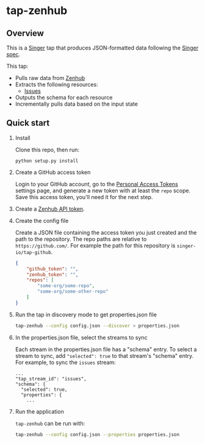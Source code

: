 # tap-zenhub

## Overview

This is a [Singer](https://singer.io) tap that produces JSON-formatted data
following the [Singer
spec](https://github.com/singer-io/getting-started/blob/master/SPEC.md).

This tap:

- Pulls raw data from [Zenhub](http://zenhub.com)
- Extracts the following resources:
  - [Issues](https://github.com/ZenHubIO/API#get-issue-data)
- Outputs the schema for each resource
- Incrementally pulls data based on the input state


## Quick start

1. Install

    Clone this repo, then run:

    ```
    python setup.py install
    ```

2. Create a GitHub access token

    Login to your GitHub account, go to the
    [Personal Access Tokens](https://github.com/settings/tokens) settings
    page, and generate a new token with at least the `repo` scope. Save this
    access token, you'll need it for the next step.

3. Create a [Zenhub API token](https://github.com/ZenHubIO/API).

4. Create the config file

    Create a JSON file containing the access token you just created
    and the path to the repository. The repo paths are relative to
    `https://github.com/`. For example the path for this repository is
    `singer-io/tap-github`.

    ```json
    {
        "github_token": "",
        "zenhub_token": "",
        "repos": [
            "some-org/some-repo",
            "some-org/some-other-repo"
        ]
    }
    ```

5. Run the tap in discovery mode to get properties.json file
    
    ```bash
    tap-zenhub --config config.json --discover > properties.json
    ```

6. In the properties.json file, select the streams to sync
  
    Each stream in the properties.json file has a "schema" entry.  To select a stream to sync, add `"selected": true` to that stream's "schema" entry.  For example, to sync the `issues` stream:
    ```
    ...
    "tap_stream_id": "issues",
    "schema": {
      "selected": true,
      "properties": {
        ...
    ```

6. Run the application

    `tap-zenhub` can be run with:

    ```bash
    tap-zenhub --config config.json --properties properties.json
    ```